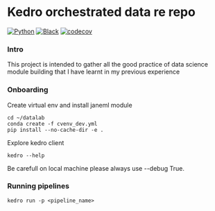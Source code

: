 # Kedro orchestrated data re repo
[![Python][python-image]][python-url]
[![Black][black-image]][black-url]
[![codecov][codecov-image]][codecov-url]

### Intro

This project is intended to gather all the good practice of data science module building that I have learnt in my 
previous experience 

### Onboarding

Create virtual env and install janeml module

```
cd ~/datalab
conda create -f cvenv_dev.yml
pip install --no-cache-dir -e .
```

Explore kedro client

```
kedro --help
```

Be carefull on local machine please always use --debug True. 


### Running pipelines 

```
kedro run -p <pipeline_name> 
```

<!-- Variables -->
[python-image]:https://img.shields.io/badge/python-3.7-blue.svg
[python-url]:https://www.python.org/downloads/release/python-375/
[circleci-image]:https://img.shields.io/circleci/build/github/daubechies/charlin-ml/master?token=0051d08104943b58a44bc30c7724683f87859068
[circleci-url]:https://circleci.com/gh/daubechies/charlin-ml/tree/master
[black-image]:https://img.shields.io/badge/code%20style-black-000000.svg
[black-url]:https://github.com/ambv/black
[codecov-image]:https://codecov.io/gh/daubechies/charlin-ml/branch/master/graph/badge.svg?token=Wi7x6Ae0Zf
[codecov-url]:https://codecov.io/gh/daubechies/charlin-ml
[sphinx-url]:https://www.sphinx-doc.org/en/master/index.html
